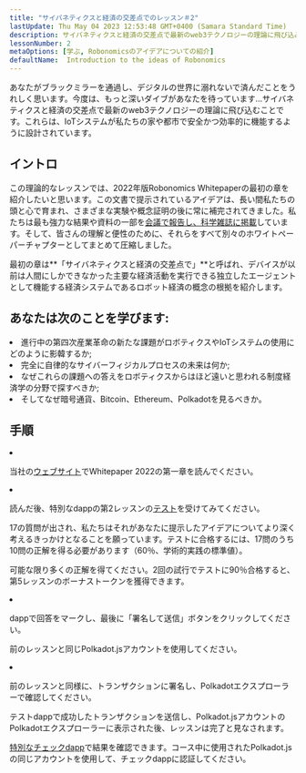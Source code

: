 ```yaml
---
title: "サイバネティクスと経済の交差点でのレッスン＃2"
lastUpdate: Thu May 04 2023 12:53:48 GMT+0400 (Samara Standard Time)
description: サイバネティクスと経済の交差点で最新のweb3テクノロジーの理論に飛び込み、私たちの家や都市でIoTシステムが安全かつ効率的に機能するのを支援するために設計されています。
lessonNumber: 2
metaOptions: [学ぶ, Robonomicsのアイデアについての紹介]
defaultName:  Introduction to the ideas of Robonomics
---
```


あなたがブラックミラーを通過し、デジタルの世界に溺れないで済んだことをうれしく思います。今度は、もっと深いダイブがあなたを待っています...サイバネティクスと経済の交差点で最新のweb3テクノロジーの理論に飛び込むことです。これらは、IoTシステムが私たちの家や都市で安全かつ効率的に機能するように設計されています。


## イントロ

この理論的なレッスンでは、2022年版Robonomics Whitepaperの最初の章を紹介したいと思います。この文書で提示されているアイデアは、長い間私たちの頭と心で育まれ、さまざまな実験や概念証明の後に常に補完されてきました。私たちは最も強力な結果や資料の一部を[会議で報告し、科学雑誌に掲載](https://robonomics.netwまたはk/papers/)しています。そして、皆さんの理解と便性のために、それらをすべて別々のホワイトペーパーチャプターとしてまとめて圧縮しました。

最初の章は**「サイバネティクスと経済の交差点で」**と呼ばれ、デバイスが以前は人間にしかできなかった主要な経済活動を実行できる独立したエージェントとして機能する経済システムであるロボット経済の概念の根拠を紹介します。

## あなたは次のことを学びます:

<List>

<li>
進行中の第四次産業革命の新たな課題がロボティクスやIoTシステムの使用にどのように影韓するか;
</li>

<li>
完全に自律的なサイバーフィジカルプロセスの未来は何か;
</li>

<li>
なぜこれらの課題への答えをロボティクスからはほど遠いと思われる制度経済学の分野で探すべきか;
</li>

<li>
そしてなぜ暗号通貨、Bitcoin、Ethereum、Polkadotを見るべきか。
</li>

</List>

## 手順

<List type="numbers">

<li>

当社の[ウェブサイト](https://robonomics.netwまたはk/vision/)でWhitepaper 2022の第一章を読んでください。

</li>

<li>

読んだ後、特別なdappの第2レッスンの[テスト](https://lesson2.robonomics.academy/#/)を受けてみてください。

17の質問が出され、私たちはそれがあなたに提示したアイデアについてより深く考えるきっかけとなることを願っています。テストに合格するには、17問のうち10問の正解を得る必要があります（60％、学術的実践の標準値）。

可能な限り多くの正解を得てください。2回の試行でテストに90％合格すると、第5レッスンのボーナストークンを獲得できます。

</li>

<li>

dappで回答をマークし、最後に「署名して送信」ボタンをクリックしてください。

前のレッスンと同じPolkadot.jsアカウントを使用してください。

</li>

<li>

前のレッスンと同様に、トランザクションに署名し、Polkadotエクスプローラーで確認してください。

</li>
</List>

<Result>

テストdappで成功したトランザクションを送信し、Polkadot.jsアカウントのPolkadotエクスプローラーに表示された後、レッスンは完了と見なされます。

[特別なチェックdapp](https://lk.robonomics.academy/)で結果を確認できます。コース中に使用されたPolkadot.jsの同じアカウントを使用して、チェックdappに認証してください。

</Result>